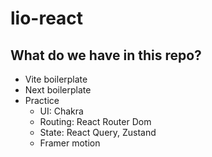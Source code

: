 # lio-react

## What do we have in this repo?

- Vite boilerplate
- Next boilerplate
- Practice
  - UI: Chakra
  - Routing: React Router Dom
  - State: React Query, Zustand
  - Framer motion

